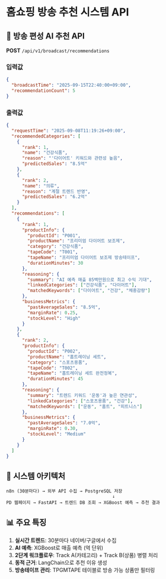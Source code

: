 # 홈쇼핑 방송 추천 시스템 API

## 🎯 방송 편성 AI 추천 API

**POST** `/api/v1/broadcast/recommendations`

### 입력값
```json
{
  "broadcastTime": "2025-09-15T22:40:00+09:00",
  "recommendationCount": 5
}
```

### 출력값
```json
{
  "requestTime": "2025-09-08T11:19:26+09:00",
  "recommendedCategories": [
    {
      "rank": 1,
      "name": "건강식품",
      "reason": "'다이어트' 키워드와 관련성 높음",
      "predictedSales": "8.5억"
    },
    {
      "rank": 2,
      "name": "의류",
      "reason": "계절 트렌드 반영",
      "predictedSales": "6.2억"
    }
  ],
  "recommendations": [
    {
      "rank": 1,
      "productInfo": {
        "productId": "P001",
        "productName": "프리미엄 다이어트 보조제",
        "category": "건강식품",
        "tapeCode": "T001",
        "tapeName": "프리미엄 다이어트 보조제 방송테이프",
        "durationMinutes": 30
      },
      "reasoning": {
        "summary": "AI 예측 매출 85백만원으로 최고 수익 기대",
        "linkedCategories": ["건강식품", "다이어트"],
        "matchedKeywords": ["다이어트", "건강", "체중감량"]
      },
      "businessMetrics": {
        "pastAverageSales": "8.5억",
        "marginRate": 0.25,
        "stockLevel": "High"
      }
    },
    {
      "rank": 2,
      "productInfo": {
        "productId": "P002",
        "productName": "홈트레이닝 세트",
        "category": "스포츠용품",
        "tapeCode": "T002",
        "tapeName": "홈트레이닝 세트 완전정복",
        "durationMinutes": 45
      },
      "reasoning": {
        "summary": "트렌드 키워드 '운동'과 높은 연관성",
        "linkedCategories": ["스포츠용품", "건강"],
        "matchedKeywords": ["운동", "홈트", "피트니스"]
      },
      "businessMetrics": {
        "pastAverageSales": "7.0억",
        "marginRate": 0.30,
        "stockLevel": "Medium"
      }
    }
  ]
}
```

## 🔧 **시스템 아키텍처**

```
n8n (30분마다) → 외부 API 수집 → PostgreSQL 저장
                                        ↓
PD 웹페이지 → FastAPI → 트렌드 DB 조회 → XGBoost 예측 → 추천 결과
```

## 📊 **주요 특징**

1. **실시간 트렌드**: 30분마다 네이버/구글에서 수집
2. **AI 예측**: XGBoost로 매출 예측 (억 단위)
3. **2단계 워크플로우**: Track A(카테고리) + Track B(상품) 병렬 처리
4. **동적 근거**: LangChain으로 추천 이유 생성
5. **방송테이프 관리**: TPGMTAPE 테이블로 방송 가능 상품만 필터링

